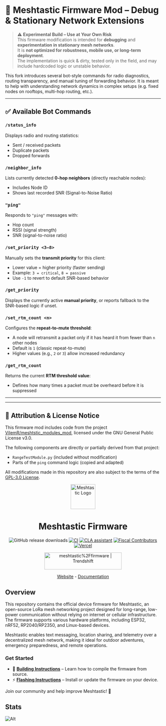 

# 📡 Meshtastic Firmware Mod – Debug & Stationary Network Extensions

> ⚠️ **Experimental Build – Use at Your Own Risk**  
> This firmware modification is intended for **debugging** and **experimentation in stationary mesh networks**.  
> It is **not optimized for robustness, mobile use, or long-term deployment**.  
> The implementation is quick & dirty, tested only in the field, and may include hardcoded logic or unstable behavior.

This fork introduces several bot-style commands for radio diagnostics, routing transparency, and manual tuning of forwarding behavior. It is meant to help with understanding network dynamics in complex setups (e.g. fixed nodes on rooftops, multi-hop routing, etc.).

---

## ✅ Available Bot Commands

### `/status_info`
Displays radio and routing statistics:  
- Sent / received packets  
- Duplicate packets  
- Dropped forwards  

### `/neighbor_info`
Lists currently detected **0-hop neighbors** (directly reachable nodes):  
- Includes Node ID  
- Shows last recorded SNR (Signal-to-Noise Ratio)

### `"ping"`
Responds to `"ping"` messages with:  
- Hop count  
- RSSI (signal strength)  
- SNR (signal-to-noise ratio)

### `/set_priority <3–8>`
Manually sets the **transmit priority** for this client:  
- Lower value = higher priority (faster sending)  
- Example: `3 = critical`, `8 = passive`  
- Use `-1` to revert to default SNR-based behavior

### `/get_priority`
Displays the currently active **manual priority**, or reports fallback to the SNR-based logic if unset.

### `/set_rtm_count <n>`
Configures the **repeat-to-mute threshold**:  
- A node will retransmit a packet only if it has heard it from fewer than `n` other nodes  
- Default is `1` (classic repeat-to-mute)  
- Higher values (e.g., `2` or `3`) allow increased redundancy

### `/get_rtm_count`
Returns the current **RTM threshold value**:  
- Defines how many times a packet must be overheard before it is suppressed

---

---

## 📝 Attribution & License Notice

This firmware mod includes code from the project [VilemR/meshtstic_modules_mod](https://github.com/VilemR/meshtstic_modules_mod), licensed under the GNU General Public License v3.0.

The following components are directly or partially derived from that project:

- `RangeTestModule.py` (included without modification)
- Parts of the `ping` command logic (copied and adapted)

All modifications made in this repository are also subject to the terms of the [GPL-3.0 License](https://www.gnu.org/licenses/gpl-3.0.html).



<div align="center" markdown="1">
<img src=".github/meshtastic_logo.png" alt="Meshtastic Logo" width="80"/>
<h1>Meshtastic Firmware</h1>

![GitHub release downloads](https://img.shields.io/github/downloads/meshtastic/firmware/total)
[![CI](https://img.shields.io/github/actions/workflow/status/meshtastic/firmware/main_matrix.yml?branch=master&label=actions&logo=github&color=yellow)](https://github.com/meshtastic/firmware/actions/workflows/ci.yml)
[![CLA assistant](https://cla-assistant.io/readme/badge/meshtastic/firmware)](https://cla-assistant.io/meshtastic/firmware)
[![Fiscal Contributors](https://opencollective.com/meshtastic/tiers/badge.svg?label=Fiscal%20Contributors&color=deeppink)](https://opencollective.com/meshtastic/)
[![Vercel](https://img.shields.io/static/v1?label=Powered%20by&message=Vercel&style=flat&logo=vercel&color=000000)](https://vercel.com?utm_source=meshtastic&utm_campaign=oss)

<a href="https://trendshift.io/repositories/5524" target="_blank"><img src="https://trendshift.io/api/badge/repositories/5524" alt="meshtastic%2Ffirmware | Trendshift" style="width: 250px; height: 55px;" width="250" height="55"/></a>

</div>

</div>

<div align="center">
	<a href="https://meshtastic.org">Website</a>
	-
	<a href="https://meshtastic.org/docs/">Documentation</a>
</div>

## Overview

This repository contains the official device firmware for Meshtastic, an open-source LoRa mesh networking project designed for long-range, low-power communication without relying on internet or cellular infrastructure. The firmware supports various hardware platforms, including ESP32, nRF52, RP2040/RP2350, and Linux-based devices.

Meshtastic enables text messaging, location sharing, and telemetry over a decentralized mesh network, making it ideal for outdoor adventures, emergency preparedness, and remote operations.

### Get Started

- 🔧 **[Building Instructions](https://meshtastic.org/docs/development/firmware/build)** – Learn how to compile the firmware from source.
- ⚡ **[Flashing Instructions](https://meshtastic.org/docs/getting-started/flashing-firmware/)** – Install or update the firmware on your device.

Join our community and help improve Meshtastic! 🚀

## Stats

![Alt](https://repobeats.axiom.co/api/embed/8025e56c482ec63541593cc5bd322c19d5c0bdcf.svg "Repobeats analytics image")
